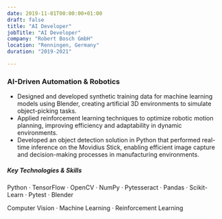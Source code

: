 ```yaml
---
date: 2019-11-01T00:00:00+01:00
draft: false
title: "AI Developer"
jobTitle: "AI Developer"
company: "Robert Bosch GmbH"
location: "Renningen, Germany"
duration: "2019-2021"

---
```

### AI-Driven Automation & Robotics

- Designed and developed synthetic training data for machine learning models using Blender, creating artificial 3D environments to simulate object-picking tasks.
- Applied reinforcement learning techniques to optimize robotic motion planning, improving efficiency and adaptability in dynamic environments.
- Developed an object detection solution in Python that performed real-time inference on the Movidius Stick, enabling efficient image capture and decision-making processes in manufacturing environments.

##### Key Technologies & Skills
Python · TensorFlow · OpenCV · NumPy · Pytesseract · Pandas · Scikit-Learn · Pytest · Blender

Computer Vision · Machine Learning · Reinforcement Learning
